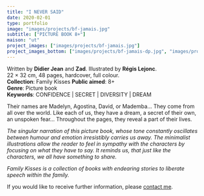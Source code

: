 ```yaml
---
title: "I NEVER SAID"
date: 2020-02-01
type: portfolio
image: "images/projects/bf-jamais.jpg"
subtitle: ["PICTURE BOOK 8+"]
maison: "ut"
project_images: ["images/projects/bf-jamais.jpg"]
project_images_bottom: ["images/projects/bf-jamais-dp.jpg", "images/projects/bf-jamais-dp2.jpg", "images/projects/bf-jamais-dp3.jpg"]
---
```


Written by **Didier Jean** and **Zad**. 
Illustrated by **Régis Lejonc**.   
22 × 32 cm, 48 pages, hardcover, full colour.  
**Collection**: Family Kisses 
**Public aimed**: 8+   
**Genre**: Picture book      
**Keywords**: CONFIDENCE | SECRET | DIVERSITY | DREAM   


Their names are Madelyn, Agostina, David, or Mademba...
They come from all over the world. 
Like each of us, they have a dream, a secret of their own, an unspoken fear...
Throughout the pages, they reveal a part of their lives.

*The singular narration of this picture book, whose tone constantly oscillates between humour and emotion irresistibly carries us away.* 
*The minimalist illustrations allow the reader to feel in sympathy with the characters by focusing on what they have to say.* 
*It reminds us, that just like the characters, we all have something to share.*      




*Family Kisses is a collection of books with endearing stories to liberate speech within the family.*




If you would like to receive further information, please [contact me](mailto:melanie.guillaumin.edition@gmail.com).


